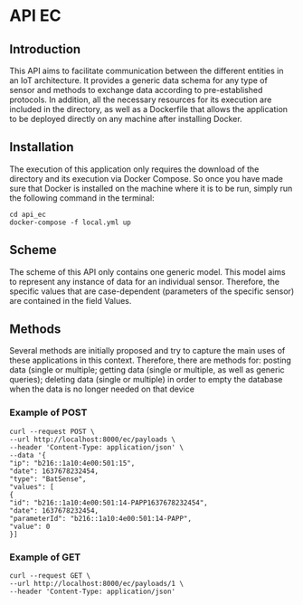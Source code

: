 #  API EC

## Introduction

This API aims to facilitate communication between the different entities in an IoT
architecture. It provides a generic data schema for any type of sensor and methods
to exchange data according to pre-established protocols.
In addition, all the necessary resources for its execution are included in the directory,
as well as a Dockerfile that allows the application to be deployed directly on any
machine after installing Docker.

## Installation
The execution of this application only requires the download of the directory and its
execution via Docker Compose.
So once you have made sure that Docker is installed on the machine where it is to
be run, simply run the following command in the terminal:
```
cd api_ec
docker-compose -f local.yml up
```
## Scheme
The scheme of this API only contains one generic model. This model aims to
represent any instance of data for an individual sensor. Therefore, the specific values
that are case-dependent (parameters of the specific sensor) are contained in the
field Values.

## Methods
Several methods are initially proposed and try to capture the main uses of these applications
in this context. Therefore, there are methods for: posting data (single or multiple; getting data
(single or multiple, as well as generic queries); deleting data (single or multiple) in order to
empty the database when the data is no longer needed on that device

### Example of POST
```
curl --request POST \
--url http://localhost:8000/ec/payloads \
--header 'Content-Type: application/json' \
--data '{
"ip": "b216::1a10:4e00:501:15",
"date": 1637678232454,
"type": "BatSense",
"values": [
{
"id": "b216::1a10:4e00:501:14-PAPP1637678232454",
"date": 1637678232454,
"parameterId": "b216::1a10:4e00:501:14-PAPP",
"value": 0
}]
```

### Example of GET
```
curl --request GET \
--url http://localhost:8000/ec/payloads/1 \
--header 'Content-Type: application/json'
```
